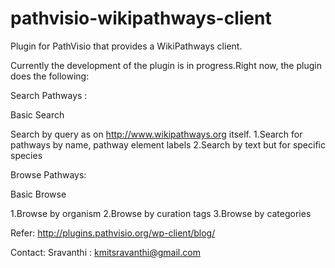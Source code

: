 pathvisio-wikipathways-client
=============================

Plugin for PathVisio that provides a WikiPathways client.

Currently the development of the plugin is in progress.Right now, the plugin does the following:

Search Pathways :

Basic Search

Search by query as on http://www.wikipathways.org itself.
1.Search for pathways by name, pathway element labels
2.Search by text but for specific species

Browse Pathways:

Basic Browse

1.Browse by organism
2.Browse by curation tags
3.Browse by categories


Refer: http://plugins.pathvisio.org/wp-client/blog/

Contact: Sravanthi : kmitsravanthi@gmail.com
